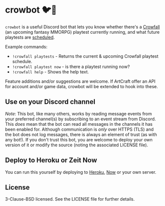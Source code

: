 # crowbot 🐦🤖

`crowbot` is a useful Discord bot that lets you know whether there's a [Crowfall](https://www.crowfall.com/) (an upcoming fantasy MMORPG) playtest currently running, and what future playtests are [scheduled](https://www.crowfall.com/en/playtest-schedule/).

Example commands:

* `!crowfall playtests` - Returns the current & upcoming Crowfall playtest schedule.
* `!crowfall playtest now` - is there a playtest running now?
* `!crowfall help` - Shows the help text.

Feature additions and/or suggestions are welcome. If ArtCraft offer an API for account and/or game data, crowbot will be extended to hook into these.

## Use on your Discord channel

*Note*: This bot, like many others, works by reading message events from your preferred channel(s) by subscribing to an event stream from Discord. This *does* mean that the bot can read all messages in the channels it has been enabled for. Although communication is *only* over HTTPS (TLS) and the bot does not log messages, there is always an element of trust (as with any bot!). If you don't trust this bot, you are welcome to deploy your own version of it or modify the source (noting the associated LICENSE file).

## Deploy to Heroku or Zeit Now

You can run this yourself by deploying to [Heroku](https://www.heroku.com/), [Now](https://zeit.co/now) or your own server.

## License

3-Clause-BSD licensed. See the LICENSE file for further details.
